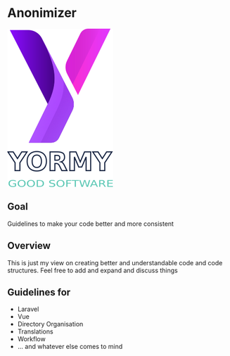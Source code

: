 # Anonimizer

![Guideines](../../public/yormy.png)

## Goal
Guidelines to make your code better and more consistent

## Overview
This is just my view on creating better and understandable code and code structures.
Feel free to add and expand and discuss things

## Guidelines for
* Laravel
* Vue
* Directory Organisation
* Translations
* Workflow
* ... and whatever else comes to mind

